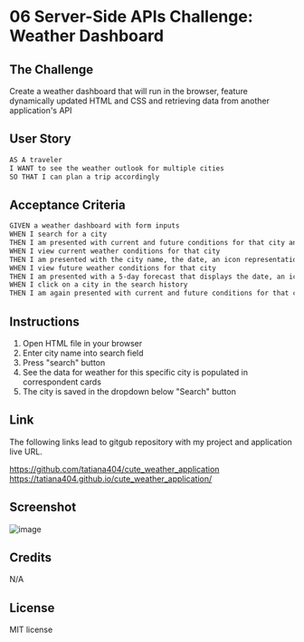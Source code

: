 # 06 Server-Side APIs Challenge: Weather Dashboard

## The Challenge

Create a weather dashboard that will run in the browser, feature dynamically updated HTML and CSS and retrieving data from another application's API


## User Story

```md
AS A traveler
I WANT to see the weather outlook for multiple cities
SO THAT I can plan a trip accordingly
```

## Acceptance Criteria

```md
GIVEN a weather dashboard with form inputs
WHEN I search for a city
THEN I am presented with current and future conditions for that city and that city is added to the search history
WHEN I view current weather conditions for that city
THEN I am presented with the city name, the date, an icon representation of weather conditions, the temperature, the humidity, and the the wind speed
WHEN I view future weather conditions for that city
THEN I am presented with a 5-day forecast that displays the date, an icon representation of weather conditions, the temperature, the wind speed, and the humidity
WHEN I click on a city in the search history
THEN I am again presented with current and future conditions for that city
```
## Instructions
1. Open HTML file in your browser
2. Enter city name into search field 
3. Press "search" button
4. See the data for weather for this specific city is populated in correspondent cards
5. The city is saved in the dropdown below "Search" button


## Link 

The following links lead to gitgub repository with my project and application live URL.

https://github.com/tatiana404/cute_weather_application
https://tatiana404.github.io/cute_weather_application/

## Screenshot
![image](https://github.com/tatiana404/cute_weather_application/assets/65060199/6f7fc9b0-c7af-4110-aaaa-089af9a7f539)


## Credits
N/A

## License
MIT license 
